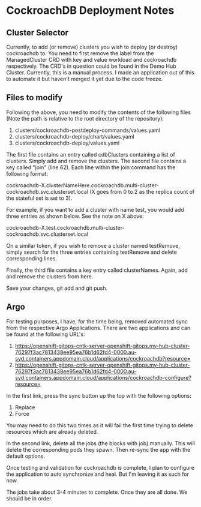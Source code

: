 # CockroachDB Deployment Notes

## Cluster Selector

Currently, to add (or remove) clusters you wish to deploy (or destroy) cockroachdb to. You need to first remove the label from the ManagedCluster CRD with key and value workload and cockroachdb respectively. The CRD's in question could be found in the Demo Hub Cluster. Currently, this is a manual process. I made an application out of this to automate it but haven't merged it yet due to the code freeze.

## Files to modify

Following the above, you need to modify the contents of the following files (Note the path is relative to the root directory of the repository):

1) clusters/cockroachdb-postdeploy-commands/values.yaml
2) clusters/cockroachdb-deploy/chart/values.yaml
3) clusters/cockroachdb-deploy/values.yaml

The first file contains an entry called cdbClusters containing a list of clusters. Simply add and remove the clusters.
The second file contains a key called "join" (line 62). Each line within the join command has the following format:

cockroachdb-X.clusterNameHere.cockroachdb.multi-cluster-cockroachdb.svc.clusterset.local (X goes from 0 to 2 as the replica count of the stateful set is set to 3).

For example, if you want to add a cluster with name test, you would add three entries as shown below. See the note on X above:

cockroachdb-X.test.cockroachdb.multi-cluster-cockroachdb.svc.clusterset.local

On a similar token, if you wish to remove a cluster named testRemove, simply search for the three entries containing testRemove and delete corresponding lines.

Finally, the third file contains a key entry called clusterNames. Again, add and remove the clusters from here. 

Save your changes, git add and git push.

## Argo

For testing purposes, I have, for the time being, removed automated sync from the respective Argo Applications. There are two applications and can be found at the following URL's:

1) https://openshift-gitops-cntk-server-openshift-gitops.my-hub-cluster-76297f3ac7813438ee95ea76b1d62fd4-0000.au-syd.containers.appdomain.cloud/applications/cockroachdb?resource=
2) https://openshift-gitops-cntk-server-openshift-gitops.my-hub-cluster-76297f3ac7813438ee95ea76b1d62fd4-0000.au-syd.containers.appdomain.cloud/applications/cockroachdb-configure?resource=

In the first link, press the sync button up the top with the following options:

1) Replace
2) Force

You may need to do this two times as it will fail the first time trying to delete resources which are already deleted.

In the second link, delete all the jobs (the blocks with job) manually. This will delete the corresponding pods they spawn. Then re-sync the app with the default options. 

Once testing and validation for cockroachdb is complete, I plan to configure the application to auto synchronize and heal. But I'm leaving it as such for now.

The jobs take about 3-4 minutes to complete. Once they are all done. We should be in order.